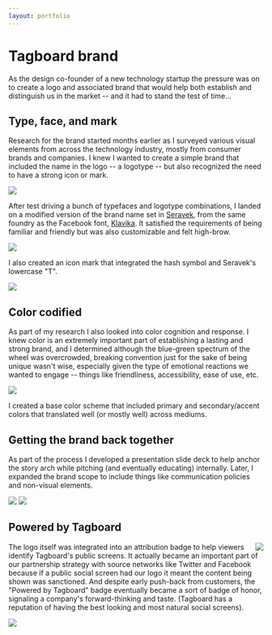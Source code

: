 ```yaml
---
layout: portfolio
---
```


# Tagboard brand

As the design co-founder of a new technology startup the pressure was on to create a logo and associated brand that would help both establish and distinguish us in the market -- and it had to stand the test of time...

## Type, face, and mark

Research for the brand started months earlier as I surveyed various visual elements from across the technology industry, mostly from consumer brands and companies. I knew I wanted to create a simple brand that included the name in the logo -- a logotype -- but also recognized the need to have a strong icon or mark.

<img src="logotype-iterations.png" data-action="zoom">

After test driving a bunch of typefaces and logotype combinations, I landed on a modified version of the brand name set in [Seravek](https://processtypefoundry.com/fonts/seravek/), from the same foundry as the Facebook font, [Klavika](https://processtypefoundry.com/fonts/klavika/). It satisfied the requirements of being familiar and friendly but was also customizable and felt high-brow.

<img src="logotype-comparison.jpg" data-action="zoom">

I also created an icon mark that integrated the hash symbol and Seravek's lowercase "T".

<img src="final-logos.png" data-action="zoom">

## Color codified

As part of my research I also looked into color cognition and response. I knew color is an extremely important part of establishing a lasting and strong brand, and I determined although the blue-green spectrum of the wheel was overcrowded, breaking convention just for the sake of being unique wasn't wise, especially given the type of emotional reactions we wanted to engage -- things like friendliness, accessibility, ease of use, etc.

<img src="colors.jpg">

I created a base color scheme that included primary and secondary/accent colors that translated well (or mostly well) across mediums.

## Getting the brand back together

As part of the process I developed a presentation slide deck to help anchor the story arch while pitching (and eventually educating) internally. Later, I expanded the brand scope to include things like communication policies and non-visual elements.

<div class="image-group-2">
  <img src="brand-presentation.png" data-action="zoom">
  <img src="talk-like-tagboard.png" data-action="zoom">
</div>

## Powered by Tagboard

<img src="poweredby-blue.png" align="right" data-action="zoom">The logo itself was integrated into an attribution badge to help viewers identify Tagboard's public screens. It actually became an important part of our partnership strategy with source networks like Twitter and Facebook because if a public social screen had our logo it meant the content being shown was sanctioned. And despite early push-back from customers, the "Powered by Tagboard" badge eventually became a sort of badge of honor, signaling a company's forward-thinking and taste. (Tagboard has a reputation of having the best looking and most natural social screens).

<img src="tagboard-in-the-wild.jpg" class="hero">
